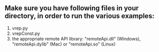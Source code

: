 ## Make sure you have following files in your directory, in order to run the various examples:

1. vrep.py
2. vrepConst.py
3. the appropriate remote API library: "remoteApi.dll" (Windows), "remoteApi.dylib" (Mac) or "remoteApi.so" (Linux)

